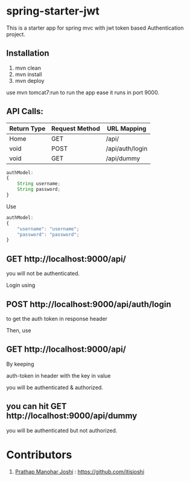 # spring-starter-jwt

This is a starter app for spring mvc with jwt token based Authentication project.

## Installation 

1. mvn clean
2. mvn install
3. mvn deploy

use mvn tomcat7:run to run the app ease it runs in port 9000.

## API Calls:

|Return Type|Request Method|URL Mapping  |
|-----------|--------------|------------ |
|Home       |GET           |/api/        |
|void       |POST          |/api/auth/login |
|void       |GET           |/api/dummy   |


```javascript
authModel:
{
	String username;
	String password;
}
```
Use


```javascript
authModel:
{
	"username": "username";
	"password": "password";
}
```

## GET  http://localhost:9000/api/

you will not be authenticated.

Login using

## POST http://localhost:9000/api/auth/login

to get the auth token in response header

Then, use 

## GET  http://localhost:9000/api/

By keeping 

auth-token in header with the key in value

you will be authenticated & authorized.

## you can hit GET  http://localhost:9000/api/dummy

you will be authenticated but not authorized.

# Contributors

1. [Prathap Manohar Joshi](https://www.linkedin.com/in/pmjoshi) : https://github.com/itisjoshi

